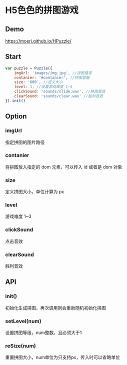 # H5色色的拼图游戏

## Demo
https://moerj.github.io/HPuzzle/

## Start
```javascript
var puzzle = Puzzle({
    imgUrl: 'images/img.jpg', //拼图路径
    contanier: '#contanier', //拼图容器
    size: '600', //定义大小
    level: 1, //设置游戏难度 1~3
    clickSound: 'sounds/slide.wav', //拼图音效
    clearSound: 'sounds/clear.wav' //胜利音效
}).init()
```
  

## Option  

### imgUrl
指定拼图的图片路径

### contanier
将拼图放入指定的 dom 元素，可以传入 id 或者是 dom 对象

### size
定义拼图大小，单位计算为 px

### level
游戏难度 1~3

### clickSound
点击音效

### clearSound
胜利音效


## API  

### init()
初始化生成拼图，再次调用则会重新随机初始化拼图

### setLevel(num)
设置拼图等级，num整数，且必须大于1

### reSize(num)
重置拼图大小，num单位为只支持px，传入时可以省略单位